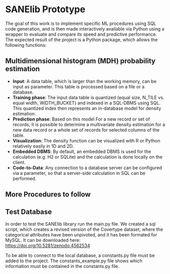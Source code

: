 # SANElib Prototype

The goal of this work is to implement specific ML procedures using SQL code generation, and is then made interactively available via Python using a wrapper to evaluate and compare its speed and predictive performance. The expected result of the project is a Python package, which allows the following functions:

## Multidimensional histogram (MDH) probability estimation

* **Input**: A data table, which is larger than the working memory, can be input as parameter. This table is processed based on a file or a database. 
*	**Training phase**: The input data table is quantized (equal size, N_TILE vs. equal width, WIDTH_BUCKET) and indexed in a SQL-DBMS using SQL. This quantized index then represents an in-database model for density estimation.
*	**Prediction phase**: Based on this model For a new record or set of records, it is possible to determine a multivariate density estimation for a new data record or a whole set of records for selected columns of the table.
*	**Visualization**: The density function can be visualized with R or Python relatively easily in 1D and 2D.
*	**Embedded DBMS**: By default, an embedded DBMS is used for the calculation (e.g. H2 or SQLite) and the calculation is done locally on the client.
*	**Code-to-Data**: Any connection to a database server can be configured via a parameter, so that a server-side calculation in SQL can be performed.

## More Procedures to follow

## Test Database

In order to test the SANElib library run the main.py file. We created a sql script, which creates a revised version of the Covertype dataset, where the categorical attributes have been unpivoted, and it has been formated for MySQL.
It can be downloaded here: https://doi.org/10.5281/zenodo.4562534

To be able to connect to the local database, a constants.py file must be added to the project. The constants_example.py file shows which information must be contained in the constants.py file.

